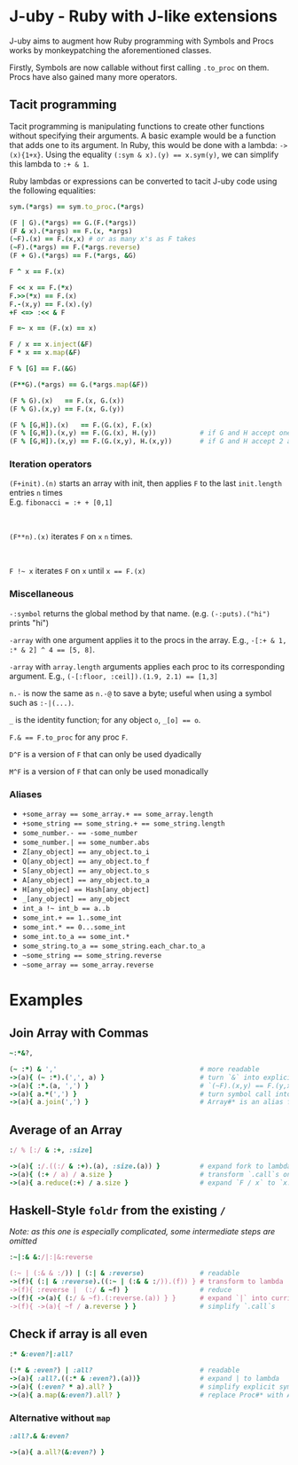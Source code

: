 <!--language-all: lang-rb -->

# J-uby - Ruby with J-like extensions

J-uby aims to augment how Ruby programming with Symbols and Procs works by monkeypatching the aforementioned classes.

Firstly, Symbols are now callable without first calling `.to_proc` on them. Procs have also gained many more operators.

## Tacit programming

Tacit programming is manipulating functions to create other functions without specifying their arguments. A basic example would be a function that adds one to its argument. In Ruby, this would be done with a lambda: `->(x){1+x}`. Using the equality `(:sym & x).(y) == x.sym(y)`, we can simplify this lambda to `:+ & 1`.  

Ruby lambdas or expressions can be converted to tacit J-uby code using the following equalities:

```ruby
sym.(*args) == sym.to_proc.(*args)

(F | G).(*args) == G.(F.(*args))
(F & x).(*args) == F.(x, *args)
(~F).(x) == F.(x,x) # or as many x's as F takes
(~F).(*args) == F.(*args.reverse)
(F + G).(*args) == F.(*args, &G)

F ^ x == F.(x)

F << x == F.(*x)
F.>>(*x) == F.(x)
F.-(x,y) == F.(x).(y)
+F <=> :<< & F

F =~ x == (F.(x) == x)

F / x == x.inject(&F)
F * x == x.map(&F)

F % [G] == F.(&G)

(F**G).(*args) == G.(*args.map(&F))

(F % G).(x)   == F.(x, G.(x))
(F % G).(x,y) == F.(x, G.(y))

(F % [G,H]).(x)   == F.(G.(x), F.(x)
(F % [G,H]).(x,y) == F.(G.(x), H.(y))           # if G and H accept one argument
(F % [G,H]).(x,y) == F.(G.(x,y), H.(x,y))       # if G and H accept 2 arguments
```

### Iteration operators
`(F+init).(n)` starts an array with init, then applies `F` to the last `init.length` entries `n` times
<br>
E.g. `fibonacci = :+ + [0,1]`


<br>

`(F**n).(x)` iterates `F` on `x` `n` times.


<br>

`F !~ x` iterates `F` on `x` until `x == F.(x)`

### Miscellaneous
`-:symbol` returns the global method by that name. (e.g. `(-:puts).("hi")` prints "hi")

`-array` with one argument applies it to the procs in the array. E.g., `-[:+ & 1, :* & 2] ^ 4 == [5, 8]`.

`-array` with `array.length` arguments applies each proc to its corresponding argument. E.g., `(-[:floor, :ceil]).(1.9, 2.1) == [1,3]`

`n.-` is now the same as `n.-@` to save a byte; useful when using a symbol such as `:-|(...)`.

`_` is the identity function; for any object `o`, `_[o] == o`.

`F.& == F.to_proc` for any proc `F`.

`D^F` is a version of `F` that can only be used dyadically

`M^F` is a version of `F` that can only be used monadically

### Aliases
* `+some_array == some_array.+ == some_array.length`
* `+some_string == some_string.+ == some_string.length`
* `some_number.- == -some_number`
* `some_number.| == some_number.abs`
* `Z[any_object] == any_object.to_i`
* `Q[any_object] == any_object.to_f`
* `S[any_object] == any_object.to_s`
* `A[any_object] == any_object.to_a`
* `H[any_objec] == Hash[any_object]`
* `_[any_object] == any_object`
* `int_a !~ int_b == a..b`
* `some_int.+ == 1..some_int`
* `some_int.* == 0...some_int`
* `some_int.to_a == some_int.*`
* `some_string.to_a == some_string.each_char.to_a`
* `~some_string == some_string.reverse`
* `~some_array == some_array.reverse`

# Examples

## Join Array with Commas

```ruby
~:*&?,

(~ :*) & ','                                    # more readable
->(a){ (~ :*).(',', a) }                        # turn `&` into explicit lambda
->(a){ :*.(a, ',') }                            # `(~F).(x,y) == F.(y,x)`
->(a){ a.*(',') }                               # turn symbol call into explicit method call
->(a){ a.join(',') }                            # Array#* is an alias for Array#join
```
## Average of an Array
```ruby
:/ % [:/ & :+, :size]

->(a){ :/.((:/ & :+).(a), :size.(a)) }          # expand fork to lambda
->(a){ (:+ / a) / a.size }                      # transform `.call`s on procs to method accesses
->(a){ a.reduce(:+) / a.size }                  # expand `F / x` to `x.reduce(&F)`
```

## Haskell-Style `foldr` from the existing `/`
*Note: as this one is especially complicated, some intermediate steps are omitted*
```ruby
:~|:& &:/|:|&:reverse

(:~ | (:& & :/)) | (:| & :reverse)              # readable
->(f){ (:| & :reverse).((:~ | (:& & :/)).(f)) } # transform to lambda
->(f){ :reverse |  (:/ & ~f) }                  # reduce
->(f){ ->(a){ (:/ & ~f).(:reverse.(a)) } }      # expand `|` into curried lambda
->(f){ ->(a){ ~f / a.reverse } }                # simplify `.call`s
```


## Check if array is all even

```ruby
:* &:even?|:all?

(:* & :even?) | :all?                           # readable
->(a){ :all?.((:* & :even?).(a))}               # expand | to lambda
->(a){ (:even? * a).all? }                      # simplify explicit symbol calls
->(a){ a.map(&:even?).all? }                    # replace Proc#* with Array#map
```
### Alternative without `map`

```ruby
:all?.& &:even?

->(a){ a.all?(&:even?) }
```
